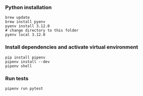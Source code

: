 ### Python installation
```commandline
brew update
brew install pyenv
pyenv install 3.12.0
# change directory to this folder
pyenv local 3.12.0
```

### Install dependencies and activate virtual environment
```commandline
pip install pipenv
pipenv install --dev
pipenv shell
```

### Run tests
```commandline
pipenv run pytest
```